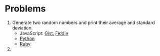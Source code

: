 # Problems

1. Generate two random numbers and print their average and standard deviation.
    - JavaScript: [Gist](https://gist.github.com/mjhea0/6599815), [Fiddle](http://jsfiddle.net/mjhea0/JWQ68/)
    - [Python](https://gist.github.com/mjhea0/6600252)
    - [Ruby](https://gist.github.com/mjhea0/6600422)
2. 